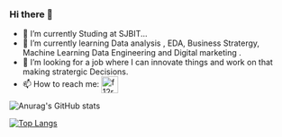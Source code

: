 ### Hi there 👋

- 🔭 I’m currently Studing at SJBIT...
- 🌱 I’m currently learning Data analysis , EDA, Business Stratergy, Machine Learning Data Engineering and Digital marketing .
- 🤔 I’m looking for a job where I can innovate things and work on that making stratergic Decisions.
- 📫 How to reach me: 
<a href="https://www.linkedin.com/in/parinith-s-kumar-5b3a40186/" target="blank"><img align="center" src="https://cdn.jsdelivr.net/npm/simple-icons@3.0.1/icons/linkedin.svg" alt="f12r" height="30" width="30" /></a>


![Anurag's GitHub stats](https://github-readme-stats.vercel.app/api?username=parinith&show_icons=true&theme=radical)

[![Top Langs](https://github-readme-stats.vercel.app/api/top-langs/?username=parinith)](https://github.com/parinith/github-readme-stats)<p align="left"></p>
<!--
**parinith/parinith** is a ✨ _special_ ✨ repository because its `README.md` (this file) appears on your GitHub profile.

Here are some ideas to get you started:

- 🔭 I’m currently working on ...
- 🌱 I’m currently learning ...
- 👯 I’m looking to collaborate on ...
- 🤔 I’m looking for help with ...
- 💬 Ask me about ...
- 📫 How to reach me: ...
- 😄 Pronouns: ...
- ⚡ Fun fact: ...
-->
